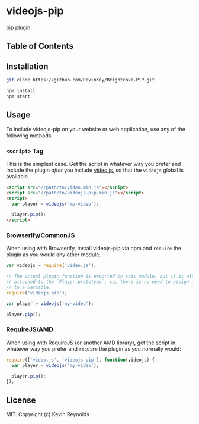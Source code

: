 # videojs-pip

pip plugin

## Table of Contents

<!-- START doctoc -->
<!-- END doctoc -->
## Installation

```sh
git clone https://github.com/RevinKey/Brightcove-PiP.git

npm install
npm start

```

## Usage

To include videojs-pip on your website or web application, use any of the following methods.

### `<script>` Tag

This is the simplest case. Get the script in whatever way you prefer and include the plugin _after_ you include [video.js][videojs], so that the `videojs` global is available.

```html
<script src="//path/to/video.min.js"></script>
<script src="//path/to/videojs-pip.min.js"></script>
<script>
  var player = videojs('my-video');

  player.pip();
</script>
```

### Browserify/CommonJS

When using with Browserify, install videojs-pip via npm and `require` the plugin as you would any other module.

```js
var videojs = require('video.js');

// The actual plugin function is exported by this module, but it is also
// attached to the `Player.prototype`; so, there is no need to assign it
// to a variable.
require('videojs-pip');

var player = videojs('my-video');

player.pip();
```

### RequireJS/AMD

When using with RequireJS (or another AMD library), get the script in whatever way you prefer and `require` the plugin as you normally would:

```js
require(['video.js', 'videojs-pip'], function(videojs) {
  var player = videojs('my-video');

  player.pip();
});
```

## License

MIT. Copyright (c) Kevin Reynolds


[videojs]: http://videojs.com/
